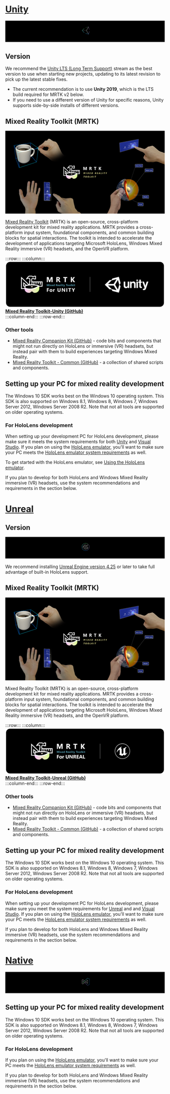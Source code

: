 # [Unity](#tab/unity)

![Unity](../images/unity_logo_banner.png)<br>

## Version

We recommend the [Unity LTS (Long Term Support)](https://unity3d.com/unity/qa/lts-releases) stream as the best version to use when starting new projects, updating to its latest revision to pick up the latest stable fixes. 
* The current recommendation is to use **Unity 2019**, which is the LTS build required for MRTK v2 below.
* If you need to use a different version of Unity for specific reasons, Unity supports side-by-side installs of different versions.

## Mixed Reality Toolkit (MRTK)
![MRTK](../images/UX/MRTK_UX_Hero.png)

[Mixed Reality Toolkit](../mrtk-getting-started.md) (MRTK) is an open-source, cross-platform development kit for mixed reality applications. MRTK provides a cross-platform input system, foundational components, and common building blocks for spatial interactions. The toolkit is intended to accelerate the development of applications targeting Microsoft HoloLens, Windows Mixed Reality immersive (VR) headsets, and the OpenVR platform.

:::row:::
    :::column:::
        <a href="https://github.com/Microsoft/MixedRealityToolkit-Unity" target="_blank">![Unity](../images/MRTK_Badge_Unity.png)<br>**Mixed Reality Toolkit-Unity (GitHub)**</a><br>
    :::column-end:::
:::row-end:::

### Other tools
* <a href="https://github.com/Microsoft/MixedRealityCompanionKit" target="_blank">Mixed Reality Companion Kit (GitHub)</a> - code bits and components that might not run directly on HoloLens or immersive (VR) headsets, but instead pair with them to build experiences targeting Windows Mixed Reality.
* <a href="https://github.com/Microsoft/MixedRealityToolkit" target="_blank">Mixed Reality Toolkit - Common (GitHub)</a> - a collection of shared scripts and components.

## Setting up your PC for mixed reality development

The Windows 10 SDK works best on the Windows 10 operating system. This SDK is also supported on Windows 8.1, Windows 8, Windows 7, Windows Server 2012, Windows Server 2008 R2. Note that not all tools are supported on older operating systems. 

### For HoloLens development

When setting up your development PC for HoloLens development, please make sure it meets the system requirements for both <a href="https://unity3d.com/unity/system-requirements" target="_blank">Unity</a> and <a href="https://docs.microsoft.com//visualstudio/releases/2019/system-requirements" target="_blank">Visual Studio</a>. If you plan on using the [HoloLens emulator](../using-the-hololens-emulator.md), you'll want to make sure your PC meets the [HoloLens emulator system requirements](../using-the-hololens-emulator.md#hololens-emulator-system-requirements) as well.

To get started with the HoloLens emulator, see [Using the HoloLens emulator](../using-the-hololens-emulator.md).

If you plan to develop for both HoloLens and Windows Mixed Reality immersive (VR) headsets, use the system recommendations and requirements in the section below.

# [Unreal](#tab/unreal)

## Version

![Unreal](../images/unreal_logo_banner.png)

We recommend installing [Unreal Engine version 4.25](https://docs.unrealengine.com//GettingStarted/Installation/index.html) or later to take full advantage of built-in HoloLens support.

## Mixed Reality Toolkit (MRTK)
![MRTK](../images/UX/MRTK_UX_Hero.png)

Mixed Reality Toolkit (MRTK) is an open-source, cross-platform development kit for mixed reality applications. MRTK provides a cross-platform input system, foundational components, and common building blocks for spatial interactions. The toolkit is intended to accelerate the development of applications targeting Microsoft HoloLens, Windows Mixed Reality immersive (VR) headsets, and the OpenVR platform.

:::row:::
    :::column:::
        <a href="https://github.com/Microsoft/MixedRealityToolkit-Unreal" target="_blank">![Unity](../images/MRTK_Badge_Unreal.png)<br>**Mixed Reality Toolkit-Unreal (GitHub)**</a><br>
    :::column-end:::
:::row-end:::

### Other tools
* <a href="https://github.com/Microsoft/MixedRealityCompanionKit" target="_blank">Mixed Reality Companion Kit (GitHub)</a> - code bits and components that might not run directly on HoloLens or immersive (VR) headsets, but instead pair with them to build experiences targeting Windows Mixed Reality.
* <a href="https://github.com/Microsoft/MixedRealityToolkit" target="_blank">Mixed Reality Toolkit - Common (GitHub)</a> - a collection of shared scripts and components.


## Setting up your PC for mixed reality development

The Windows 10 SDK works best on the Windows 10 operating system. This SDK is also supported on Windows 8.1, Windows 8, Windows 7, Windows Server 2012, Windows Server 2008 R2. Note that not all tools are supported on older operating systems. 

### For HoloLens development

When setting up your development PC for HoloLens development, please make sure you meet the system requirements for [Unreal](https://docs.unrealengine.com/GettingStarted/RecommendedSpecifications/index.html) and and <a href="https://docs.microsoft.com//visualstudio/releases/2019/system-requirements" target="_blank">Visual Studio</a>. If you plan on using the [HoloLens emulator](../using-the-hololens-emulator.md), you'll want to make sure your PC meets the [HoloLens emulator system requirements](../using-the-hololens-emulator.md#hololens-emulator-system-requirements) as well.

If you plan to develop for both HoloLens and Windows Mixed Reality immersive (VR) headsets, use the system recommendations and requirements in the section below.

# [Native](#tab/native)

 ![Native app development](../images/native_logo_banner.png)


<!-- Link to the OpenXR getting started page, as there is no real engine to download -->


## Setting up your PC for mixed reality development

The Windows 10 SDK works best on the Windows 10 operating system. This SDK is also supported on Windows 8.1, Windows 8, Windows 7, Windows Server 2012, Windows Server 2008 R2. Note that not all tools are supported on older operating systems.

### For HoloLens development

<!-- VSCode and Visual Studio requirements -->

If you plan on using the [HoloLens emulator](../using-the-hololens-emulator.md), you'll want to make sure your PC meets the [HoloLens emulator system requirements](../using-the-hololens-emulator.md#hololens-emulator-system-requirements) as well.

If you plan to develop for both HoloLens and Windows Mixed Reality immersive (VR) headsets, use the system recommendations and requirements in the section below.



